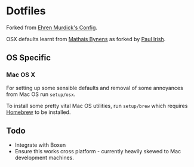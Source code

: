 # Dotfiles

Forked from [Ehren Murdick's Config](https://github.com/ehrenmurdick/config). 

OSX defaults learnt from [Mathais Bynens](https://github.com/mathiasbynens/dotfiles) as forked by [Paul Irish](https://github.com/paulirish/dotfiles).

## OS Specific

### Mac OS X

For setting up some sensible defaults and removal of some annoyances from Mac OS run `setup/osx`. 

To install some pretty vital Mac OS utilities, run `setup/brew` which requires [Homebrew](http://mxcl.github.com/homebrew/) to be installed.

## Todo

- Integrate with Boxen
- Ensure this works cross platform - currently heavily skewed to Mac development machines.
